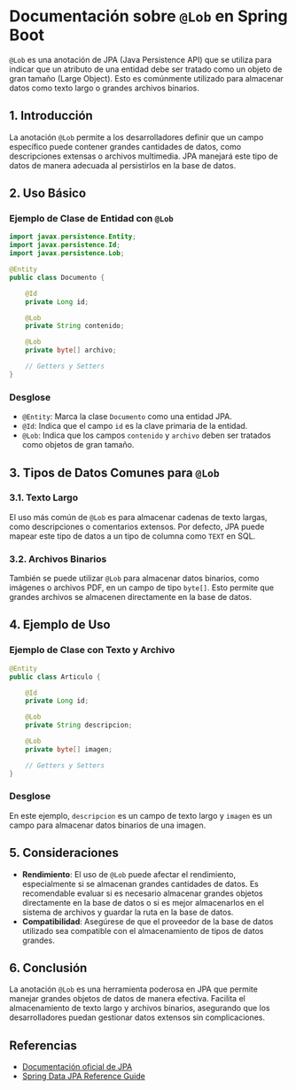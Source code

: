 # Documentación sobre `@Lob` en Spring Boot

`@Lob` es una anotación de JPA (Java Persistence API) que se utiliza para indicar que un atributo de una entidad debe ser tratado como un objeto de gran tamaño (Large Object). Esto es comúnmente utilizado para almacenar datos como texto largo o grandes archivos binarios.

## 1. Introducción

La anotación `@Lob` permite a los desarrolladores definir que un campo específico puede contener grandes cantidades de datos, como descripciones extensas o archivos multimedia. JPA manejará este tipo de datos de manera adecuada al persistirlos en la base de datos.

## 2. Uso Básico

### Ejemplo de Clase de Entidad con `@Lob`

```java
import javax.persistence.Entity;
import javax.persistence.Id;
import javax.persistence.Lob;

@Entity
public class Documento {

    @Id
    private Long id;

    @Lob
    private String contenido;

    @Lob
    private byte[] archivo;

    // Getters y Setters
}
```

### Desglose

- `@Entity`: Marca la clase `Documento` como una entidad JPA.
- `@Id`: Indica que el campo `id` es la clave primaria de la entidad.
- `@Lob`: Indica que los campos `contenido` y `archivo` deben ser tratados como objetos de gran tamaño.

## 3. Tipos de Datos Comunes para `@Lob`

### 3.1. Texto Largo

El uso más común de `@Lob` es para almacenar cadenas de texto largas, como descripciones o comentarios extensos. Por defecto, JPA puede mapear este tipo de datos a un tipo de columna como `TEXT` en SQL.

### 3.2. Archivos Binarios

También se puede utilizar `@Lob` para almacenar datos binarios, como imágenes o archivos PDF, en un campo de tipo `byte[]`. Esto permite que grandes archivos se almacenen directamente en la base de datos.

## 4. Ejemplo de Uso

### Ejemplo de Clase con Texto y Archivo

```java
@Entity
public class Articulo {

    @Id
    private Long id;

    @Lob
    private String descripcion;

    @Lob
    private byte[] imagen;

    // Getters y Setters
}
```

### Desglose

En este ejemplo, `descripcion` es un campo de texto largo y `imagen` es un campo para almacenar datos binarios de una imagen.

## 5. Consideraciones

- **Rendimiento**: El uso de `@Lob` puede afectar el rendimiento, especialmente si se almacenan grandes cantidades de datos. Es recomendable evaluar si es necesario almacenar grandes objetos directamente en la base de datos o si es mejor almacenarlos en el sistema de archivos y guardar la ruta en la base de datos.
- **Compatibilidad**: Asegúrese de que el proveedor de la base de datos utilizado sea compatible con el almacenamiento de tipos de datos grandes.

## 6. Conclusión

La anotación `@Lob` es una herramienta poderosa en JPA que permite manejar grandes objetos de datos de manera efectiva. Facilita el almacenamiento de texto largo y archivos binarios, asegurando que los desarrolladores puedan gestionar datos extensos sin complicaciones.

## Referencias

- [Documentación oficial de JPA](https://docs.oracle.com/javaee/7/api/javax/persistence/Lob.html)
- [Spring Data JPA Reference Guide](https://docs.spring.io/spring-data/jpa/docs/current/reference/html/)
